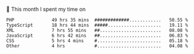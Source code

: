 📅 This month I spent my time on

<!--START_SECTION:waka-->

```text
PHP              49 hrs 35 mins  #############............   50.55 %
TypeScript       18 hrs 44 mins  #####....................   19.11 %
XML              7 hrs 55 mins   ##.......................   08.08 %
JavaScript       6 hrs 42 mins   ##.......................   06.83 %
CSS              5 hrs 4 mins    #........................   05.18 %
Other            4 hrs           #........................   04.08 %
```

<!--END_SECTION:waka-->
